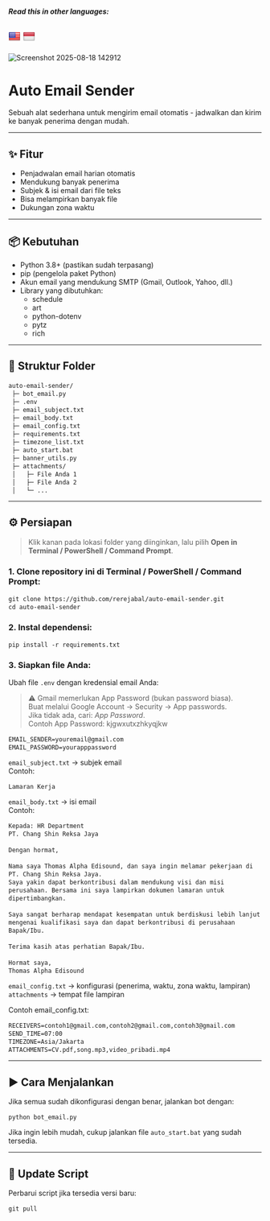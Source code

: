 #### *Read this in other languages:*  
[![English](https://raw.githubusercontent.com/gosquared/flags/master/flags/flags/shiny/24/United-States.png)](README.md)
[![Bahasa Indonesia](https://raw.githubusercontent.com/gosquared/flags/master/flags/flags/shiny/24/Indonesia.png)](README.id.md)
--------
<img width="1084" height="555" alt="Screenshot 2025-08-18 142912" src="https://github.com/user-attachments/assets/397631c3-e43f-402b-aab7-cbf0b27331b7" />

# Auto Email Sender

Sebuah alat sederhana untuk mengirim email otomatis - jadwalkan dan kirim ke banyak penerima dengan mudah.

---

## ✨ Fitur
- Penjadwalan email harian otomatis
- Mendukung banyak penerima
- Subjek & isi email dari file teks
- Bisa melampirkan banyak file
- Dukungan zona waktu
  
---

## 📦 Kebutuhan
- Python 3.8+ (pastikan sudah terpasang)
- pip (pengelola paket Python)
- Akun email yang mendukung SMTP (Gmail, Outlook, Yahoo, dll.)
- Library yang dibutuhkan:
  - schedule  
  - art  
  - python-dotenv  
  - pytz  
  - rich  

---

## 📁 Struktur Folder
```
auto-email-sender/
 ├─ bot_email.py
 ├─ .env
 ├─ email_subject.txt
 ├─ email_body.txt
 ├─ email_config.txt
 ├─ requirements.txt
 ├─ timezone_list.txt
 ├─ auto_start.bat
 ├─ banner_utils.py
 ├─ attachments/
 │   ├─ File Anda 1
 │   ├─ File Anda 2
 │   └─ ...
```
---

## ⚙️ Persiapan
> Klik kanan pada lokasi folder yang diinginkan, lalu pilih **Open in Terminal / PowerShell / Command Prompt**.

### 1. Clone repository ini di Terminal / PowerShell / Command Prompt:
```
git clone https://github.com/rerejabal/auto-email-sender.git
cd auto-email-sender
```
### 2. Instal dependensi:
```
pip install -r requirements.txt
```
### 3. Siapkan file Anda:
Ubah file `.env` dengan kredensial email Anda:
> ⚠️ Gmail memerlukan App Password (bukan password biasa).  
Buat melalui Google Account → Security → App passwords.  
Jika tidak ada, cari: *App Password*.  
Contoh App Password: kjgwxutxzhkyqjkw
```
EMAIL_SENDER=youremail@gmail.com  
EMAIL_PASSWORD=yourapppassword  
```
`email_subject.txt` → subjek email  
Contoh:
```
Lamaran Kerja
```
`email_body.txt` → isi email  
Contoh:
```
Kepada: HR Department  
PT. Chang Shin Reksa Jaya  

Dengan hormat,  

Nama saya Thomas Alpha Edisound, dan saya ingin melamar pekerjaan di PT. Chang Shin Reksa Jaya.  
Saya yakin dapat berkontribusi dalam mendukung visi dan misi perusahaan. Bersama ini saya lampirkan dokumen lamaran untuk dipertimbangkan.  

Saya sangat berharap mendapat kesempatan untuk berdiskusi lebih lanjut mengenai kualifikasi saya dan dapat berkontribusi di perusahaan Bapak/Ibu.  

Terima kasih atas perhatian Bapak/Ibu.  

Hormat saya,  
Thomas Alpha Edisound  
```
`email_config.txt` → konfigurasi (penerima, waktu, zona waktu, lampiran)  
`attachments` → tempat file lampiran  

Contoh email_config.txt:
```
RECEIVERS=contoh1@gmail.com,contoh2@gmail.com,contoh3@gmail.com  
SEND_TIME=07:00  
TIMEZONE=Asia/Jakarta  
ATTACHMENTS=CV.pdf,song.mp3,video_pribadi.mp4  
```
---

## ▶️ Cara Menjalankan
Jika semua sudah dikonfigurasi dengan benar, jalankan bot dengan:
```
python bot_email.py
```
Jika ingin lebih mudah, cukup jalankan file `auto_start.bat` yang sudah tersedia.

---

## 🔄 Update Script
Perbarui script jika tersedia versi baru:
```
git pull
```
```


